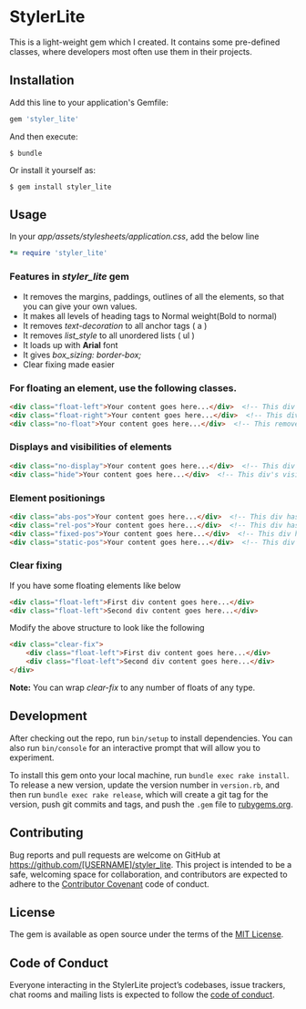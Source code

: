 # StylerLite
This is a light-weight gem which I created. It contains some pre-defined classes, where developers most often use them in their projects.

## Installation

Add this line to your application's Gemfile:

```ruby
gem 'styler_lite'
```

And then execute:

    $ bundle

Or install it yourself as:

    $ gem install styler_lite

## Usage

In your _app/assets/stylesheets/application.css_, add the below line
```ruby
*= require 'styler_lite'
```

### Features in _styler_lite_ gem
- It removes the margins, paddings, outlines of all the elements, so that you can give your own values.
- It makes all levels of heading tags to Normal weight(Bold to normal)
- It removes _text-decoration_ to all anchor tags ( a )
- It removes _list_style_ to all unordered lists ( ul )
- It loads up with **Arial** font
- It gives _box_sizing: border-box;_
- Clear fixing made easier

### For floating an element, use the following classes.
```html
<div class="float-left">Your content goes here...</div>  <!-- This div is floated to left -->
<div class="float-right">Your content goes here...</div>  <!-- This div is floated to left -->
<div class="no-float">Your content goes here...</div>  <!-- This removes float property to div if any -->
```

### Displays and visibilities of elements
```html
<div class="no-display">Your content goes here...</div>  <!-- This div has display: none property -->
<div class="hide">Your content goes here...</div>  <!-- This div's visibility is hidden -->
```

### Element positionings
```html
<div class="abs-pos">Your content goes here...</div>  <!-- This div has a position of absolute -->
<div class="rel-pos">Your content goes here...</div>  <!-- This div has a position of relative -->
<div class="fixed-pos">Your content goes here...</div>  <!-- This div has a position of fixed -->
<div class="static-pos">Your content goes here...</div>  <!-- This div changes its position to static -->
```

### Clear fixing
If you have some floating elements like below
```html
<div class="float-left">First div content goes here...</div>
<div class="float-left">Second div content goes here...</div>
```

Modify the above structure to look like the following
```html
<div class="clear-fix">
    <div class="float-left">First div content goes here...</div>
    <div class="float-left">Second div content goes here...</div>
</div>
```
**Note:** You can wrap _clear-fix_ to any number of floats of any  type.

## Development

After checking out the repo, run `bin/setup` to install dependencies. You can also run `bin/console` for an interactive prompt that will allow you to experiment.

To install this gem onto your local machine, run `bundle exec rake install`. To release a new version, update the version number in `version.rb`, and then run `bundle exec rake release`, which will create a git tag for the version, push git commits and tags, and push the `.gem` file to [rubygems.org](https://rubygems.org).

## Contributing

Bug reports and pull requests are welcome on GitHub at https://github.com/[USERNAME]/styler_lite. This project is intended to be a safe, welcoming space for collaboration, and contributors are expected to adhere to the [Contributor Covenant](http://contributor-covenant.org) code of conduct.

## License

The gem is available as open source under the terms of the [MIT License](https://opensource.org/licenses/MIT).

## Code of Conduct

Everyone interacting in the StylerLite project’s codebases, issue trackers, chat rooms and mailing lists is expected to follow the [code of conduct](https://github.com/[USERNAME]/styler_lite/blob/master/CODE_OF_CONDUCT.md).

